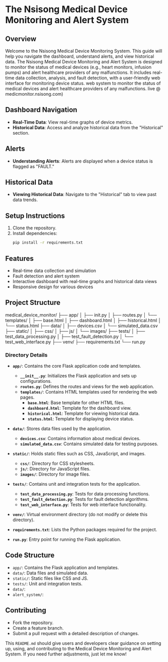 # The Nsisong Medical Device Monitoring and Alert System

## Overview

Welcome to the Nsisong Medical Device Monitoring System. This guide will help you navigate the dashboard, understand alerts, and view historical data. The Nsisong Medical Device Monitoring and Alert System is designed to monitor the status of medical devices (e.g., heart monitors, infusion pumps) and alert healthcare providers of any malfunctions. It includes real-time data collection, analysis, and fault detection, with a user-friendly web interface for monitoring device status. web system to monitor the status of medical devices and alert healthcare providers of any malfunctions. live @ medicmonitor.nsisong.com)


## Dashboard Navigation
- **Real-Time Data**: View real-time graphs of device metrics.
- **Historical Data**: Access and analyze historical data from the "Historical" section.

## Alerts
- **Understanding Alerts**: Alerts are displayed when a device status is flagged as "FAULT."

## Historical Data
- **Viewing Historical Data**: Navigate to the "Historical" tab to view past data trends.

## Setup Instructions
1. Clone the repository.
2. Install dependencies:
   ```bash
   pip install -r requirements.txt

## Features

- Real-time data collection and simulation
- Fault detection and alert system
- Interactive dashboard with real-time graphs and historical data views
- Responsive design for various devices

## Project Structure

medical_device_monitor/
├── app/
│ ├── init.py
│ ├── routes.py
│ └── templates/
│ ├── base.html
│ ├── dashboard.html
│ ├── historical.html
│ └── status.html
├── data/
│ ├── devices.csv
│ └── simulated_data.csv
├── static/
│ ├── css/
│ ├── js/
│ └── images/
├── tests/
│ ├── test_data_processing.py
│ ├── test_fault_detection.py
│ └── test_web_interface.py
├── venv/
├── requirements.txt
└── run.py


### **Directory Details**

- **`app/`**: Contains the core Flask application code and templates.
  - **`__init__.py`**: Initializes the Flask application and sets up configurations.
  - **`routes.py`**: Defines the routes and views for the web application.
  - **`templates/`**: Contains HTML templates used for rendering the web pages.
    - **`base.html`**: Base template for other HTML files.
    - **`dashboard.html`**: Template for the dashboard view.
    - **`historical.html`**: Template for viewing historical data.
    - **`status.html`**: Template for displaying device status.

- **`data/`**: Stores data files used by the application.
  - **`devices.csv`**: Contains information about medical devices.
  - **`simulated_data.csv`**: Contains simulated data for testing purposes.

- **`static/`**: Holds static files such as CSS, JavaScript, and images.
  - **`css/`**: Directory for CSS stylesheets.
  - **`js/`**: Directory for JavaScript files.
  - **`images/`**: Directory for image files.

- **`tests/`**: Contains unit and integration tests for the application.
  - **`test_data_processing.py`**: Tests for data processing functions.
  - **`test_fault_detection.py`**: Tests for fault detection algorithms.
  - **`test_web_interface.py`**: Tests for web interface functionality.

- **`venv/`**: Virtual environment directory (do not modify or delete this directory).

- **`requirements.txt`**: Lists the Python packages required for the project.

- **`run.py`**: Entry point for running the Flask application.

## Code Structure

- `app/`: Contains the Flask application and templates.
- `data/`: Data files and simulated data.
- `static/`: Static files like CSS and JS.
- `tests/`: Unit and integration tests.
- `data/`: 
- `alert_system/`: 

## Contributing

- Fork the repository.
- Create a feature branch.
- Submit a pull request with a detailed description of changes.

This `README.md` should give users and developers clear guidance on setting up, using, and contributing to the Medical Device Monitoring and Alert System. If you need further adjustments, just let me know!

